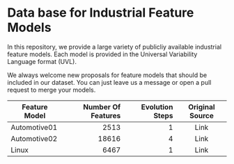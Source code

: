 # Data base for Industrial Feature Models

In this repository, we provide a large variety of publicliy available industrial feature models. Each model is provided in the Universal Variability Language format (UVL). 


We always welcome new proposals for feature models that should be included in our dataset. You can just leave us a message or open a pull request to merge your models.

| Feature Model | Number Of Features | Evolution Steps | Original Source |
| ------------- |-------------:| -----:| :------: |
| Automotive01  |  2513 | 1 | Link |
| Automotive02  |18616      |   4 | Link     |
| Linux | 6467   |    1 | Link |
